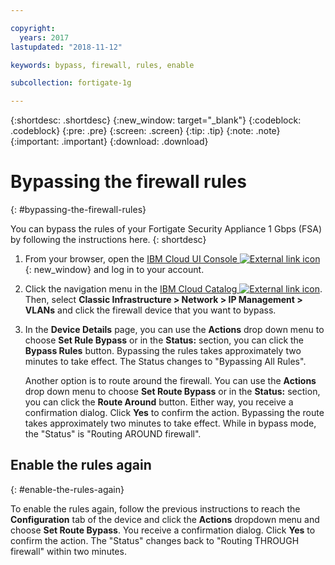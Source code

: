 ```yaml
---

copyright:
  years: 2017
lastupdated: "2018-11-12"

keywords: bypass, firewall, rules, enable

subcollection: fortigate-1g

---
```


{:shortdesc: .shortdesc}
{:new_window: target="_blank"}
{:codeblock: .codeblock}
{:pre: .pre}
{:screen: .screen}
{:tip: .tip}
{:note: .note}
{:important: .important}
{:download: .download}

# Bypassing the firewall rules
{: #bypassing-the-firewall-rules}

You can bypass the rules of your Fortigate Security Appliance 1 Gbps (FSA) by following the instructions here.
{: shortdesc}

1. From your browser, open the [IBM Cloud UI Console ![External link icon](../../icons/launch-glyph.svg "External link icon")](https://cloud.ibm.com/classic/security/firewalls/multivlan/provision){: new_window} and log in to your account.
2. Click the navigation menu in the [IBM Cloud Catalog ![External link icon](../../icons/launch-glyph.svg "External link icon")](https://cloud.ibm.com). Then, select **Classic Infrastructure > Network > IP Management > VLANs** and click the firewall device that you want to bypass.
3. In the **Device Details** page, you can use the **Actions** drop down menu to choose **Set Rule Bypass** or in the **Status:** section, you can click the **Bypass Rules** button. Bypassing the rules takes approximately two minutes to take effect. The Status changes to "Bypassing All Rules".

	Another option is to route around the firewall. You can use the **Actions** drop down menu to choose **Set Route Bypass** or in the **Status:** section, you can click the **Route Around** button. Either way, you receive a confirmation dialog. Click **Yes** to confirm the action. Bypassing the route takes approximately two minutes to take effect. While in bypass mode, the "Status" is "Routing AROUND firewall".

## Enable the rules again
{: #enable-the-rules-again}

To enable the rules again, follow the previous instructions to reach the **Configuration** tab of the device and click the **Actions** dropdown menu and choose **Set Route Bypass**. You receive a confirmation dialog. Click **Yes** to confirm the action. The "Status" changes back to "Routing THROUGH firewall" within two minutes.
